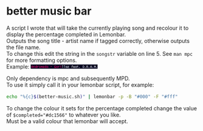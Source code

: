 # better music bar
A script I wrote that will take the currently playing song and recolour it to display the percentage completed in Lemonbar.  
Outputs the song title - artist name if tagged correctly, otherwise outputs the file name.  
To change this edit the string in the `songstr` variable on line 5. See `man mpc` for more formatting options.  
Example: ![1](/screenshot/example.png)

Only dependency is mpc and subsequently MPD.  
To use it simply call it in your lemonbar script, for example:
```bash
echo "%{c}$(better-music.sh)" | lemonbar -p -B "#000" -F "#fff"
```
To change the colour it sets for the percentage completed change the value of `$completed="#dc1566"` to whatever you like.  
Must be a valid colour that lemonbar will accept.
